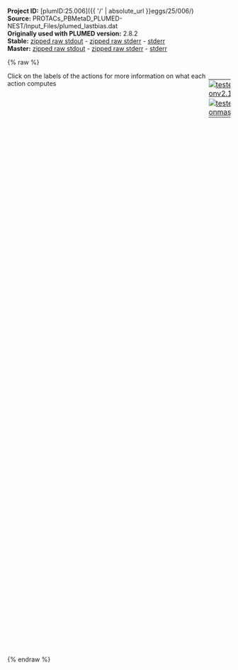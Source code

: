 **Project ID:** [plumID:25.006]({{ '/' | absolute_url }}eggs/25/006/)  
**Source:** PROTACs_PBMetaD_PLUMED-NEST/Input_Files/plumed_lastbias.dat  
**Originally used with PLUMED version:** 2.8.2  
**Stable:** [zipped raw stdout](plumed_lastbias.dat.plumed.stdout.txt.zip) - [zipped raw stderr](plumed_lastbias.dat.plumed.stderr.txt.zip) - [stderr](plumed_lastbias.dat.plumed.stderr)  
**Master:** [zipped raw stdout](plumed_lastbias.dat.plumed_master.stdout.txt.zip) - [zipped raw stderr](plumed_lastbias.dat.plumed_master.stderr.txt.zip) - [stderr](plumed_lastbias.dat.plumed_master.stderr)  

{% raw %}
<div style="width: 100%; float:left">
<div style="width: 90%; float:left" id="value_details_data/PROTACs_PBMetaD_PLUMED-NEST/Input_Files/plumed_lastbias.dat"> Click on the labels of the actions for more information on what each action computes </div>
<div style="width: 10%; float:left"><table><tr><td style="padding:1px"><a href="plumed_lastbias.dat.plumed.stderr"><img src="https://img.shields.io/badge/v2.10-failed-red.svg" alt="tested onv2.10" /></a></td></tr><tr><td style="padding:1px"><a href="plumed_lastbias.dat.plumed_master.stderr"><img src="https://img.shields.io/badge/master-failed-red.svg" alt="tested onmaster" /></a></td></tr></table></div></div>
<pre style="width=97%;">
<span style="color:blue" class="comment">##Reweighting</span>
<br/><span class="plumedtooltip" style="color:green">RESTART<span class="right">Activate restart. <a href="https://www.plumed.org/doc-master/user-doc/html/_r_e_s_t_a_r_t.html" style="color:green">More details</a><i></i></span></span>
<br/><span style="display:none;" id="data/PROTACs_PBMetaD_PLUMED-NEST/Input_Files/plumed_lastbias.dat">The RESTART action with label <b></b> calculates something</span><span class="plumedtooltip" style="color:green">INCLUDE<span class="right">Includes an external input file, similar to #include in C preprocessor. <a href="https://www.plumed.org/doc-master/user-doc/html/_i_n_c_l_u_d_e.html" style="color:green">More details</a><i></i></span></span> <span class="plumedtooltip">FILE<span class="right">file to be included<i></i></span></span>=plumed_read.dat

<span class="plumedtooltip" style="color:green">PBMETAD<span class="right">Used to performed Parallel Bias metadynamics. <a href="https://www.plumed.org/doc-master/user-doc/html/_p_b_m_e_t_a_d.html" style="color:green">More details</a><i></i></span></span> ...
 <span class="plumedtooltip">LABEL<span class="right">a label for the action so that its output can be referenced in the input to other actions<i></i></span></span>=<b name="data/PROTACs_PBMetaD_PLUMED-NEST/Input_Files/plumed_lastbias.datpbmetad" onclick='showPath("data/PROTACs_PBMetaD_PLUMED-NEST/Input_Files/plumed_lastbias.dat","data/PROTACs_PBMetaD_PLUMED-NEST/Input_Files/plumed_lastbias.datpbmetad","data/PROTACs_PBMetaD_PLUMED-NEST/Input_Files/plumed_lastbias.datpbmetad","brown")'>pbmetad</b>
 <span class="plumedtooltip">ARG<span class="right">the labels of the scalars on which the bias will act<i></i></span></span>=t_brd4_4,t_brd4_5,t_brd4_6,t_brd4_7,t_linker_1,t_linker_2,t_linker_3,t_linker_4,t_linker_5,t_linker_6,t_linker_7,t_linker_8,t_linker_9,t_vhl_1,t_vhl_2,t_vhl_3,t_vhl_4,t_vhl_5,t_vhl_6,t_vhl_7,t_vhl_8,t_vhl_9,t_vhl_10,t_vhl_11,t_vhl_12,t_vhl_13
 <span class="plumedtooltip">PACE<span class="right">the frequency for hill addition, one for all biases<i></i></span></span>=500000000
 <span class="plumedtooltip">BIASFACTOR<span class="right">use well tempered metadynamics with this bias factor, one for all biases<i></i></span></span>=24
 <span class="plumedtooltip">HEIGHT<span class="right">the height of the Gaussian hills, one for all biases<i></i></span></span>=0 
 <span class="plumedtooltip">SIGMA<span class="right">the widths of the Gaussian hills<i></i></span></span>=0.2,0.2,0.2,0.2,0.2,0.2,0.2,0.2,0.2,0.2,0.2,0.2,0.2,0.2,0.2,0.2,0.2,0.2,0.2,0.2,0.2,0.2,0.2,0.2,0.2,0.2
 <span class="plumedtooltip">GRID_MIN<span class="right">the lower bounds for the grid<i></i></span></span>=-pi,-pi,-pi,-pi,-pi,-pi,-pi,-pi,-pi,-pi,-pi,-pi,-pi,-pi,-pi,-pi,-pi,-pi,-pi,-pi,-pi,-pi,-pi,-pi,-pi,-pi
 <span class="plumedtooltip">GRID_MAX<span class="right">the upper bounds for the grid<i></i></span></span>=pi,pi,pi,pi,pi,pi,pi,pi,pi,pi,pi,pi,pi,pi,pi,pi,pi,pi,pi,pi,pi,pi,pi,pi,pi,pi
 <span class="plumedtooltip">TEMP<span class="right">the system temperature - this is only needed if you are doing well-tempered metadynamics<i></i></span></span>=300
... PBMETAD

<br/><span style="display:none;" id="data/PROTACs_PBMetaD_PLUMED-NEST/Input_Files/plumed_lastbias.datpbmetad">The PBMETAD action with label <b>pbmetad</b> calculates the following quantities:<table  align="center" frame="void" width="95%" cellpadding="5%"><tr><td width="5%"><b> Quantity </b>  </td><td><b> Description </b> </td></tr><tr><td width="5%">pbmetad.bias</td><td>the instantaneous value of the bias potential</td></tr></table></span><span class="plumedtooltip" style="color:green">PRINT<span class="right">Print quantities to a file. <a href="https://www.plumed.org/doc-master/user-doc/html/_p_r_i_n_t.html" style="color:green">More details</a><i></i></span></span> ...
 <span class="plumedtooltip">ARG<span class="right">the labels of the values that you would like to print to the file<i></i></span></span>=rgyr,cmap,energy,volume,<b name="data/PROTACs_PBMetaD_PLUMED-NEST/Input_Files/plumed_lastbias.datpbmetad">pbmetad.*</b>
 <span class="plumedtooltip">FILE<span class="right">the name of the file on which to output these quantities<i></i></span></span>=colvar_main.lastbias_8-microsec.data
 <span class="plumedtooltip">STRIDE<span class="right"> the frequency with which the quantities of interest should be output<i></i></span></span>=500
...
<br/><span class="plumedtooltip" style="color:green">PRINT<span class="right">Print quantities to a file. <a href="https://www.plumed.org/doc-master/user-doc/html/_p_r_i_n_t.html" style="color:green">More details</a><i></i></span></span> ...
 <span class="plumedtooltip">ARG<span class="right">the labels of the values that you would like to print to the file<i></i></span></span>=d_tbut_ph_brd4,d_tbut_S_5ring_brd4,d_tbut_N_ring_brd4,d_tbut_N_5ring_brd4,d_ph_brd4_linker,d_ph_vhl_linker,d_ph_brd4_ph_vhl,d_ph_vhl_S_5ring_brd4,d_ph_vhl_N_ring_brd4,d_ph_vhl_N_5ring_brd4,d_s_vhl_ph_brd4,d_s_S_5ring_brd4,d_s_N_ring_brd4,d_s_N_5ring_brd4,d_n_vhl_ph_brd4,d_n_vhl_S_5ring_brd4,d_n_vhl_N_ring_brd4,d_n_vhl_N_5ring_brd4,<b name="data/PROTACs_PBMetaD_PLUMED-NEST/Input_Files/plumed_lastbias.datpbmetad">pbmetad.*</b>
 <span class="plumedtooltip">FILE<span class="right">the name of the file on which to output these quantities<i></i></span></span>=colvar_distances.lastbias_8-microsec.data 
 <span class="plumedtooltip">STRIDE<span class="right"> the frequency with which the quantities of interest should be output<i></i></span></span>=500
...
<br/><span class="plumedtooltip" style="color:green">PRINT<span class="right">Print quantities to a file. <a href="https://www.plumed.org/doc-master/user-doc/html/_p_r_i_n_t.html" style="color:green">More details</a><i></i></span></span> ...
 <span class="plumedtooltip">ARG<span class="right">the labels of the values that you would like to print to the file<i></i></span></span>=t_brd4_1,t_brd4_2,t_brd4_3,t_brd4_4,t_brd4_5,t_brd4_6,t_brd4_7,t_linker_1,t_linker_2,t_linker_3,t_linker_4,t_linker_5,t_linker_6,t_linker_7,t_linker_8,t_linker_9,t_vhl_1,t_vhl_2,t_vhl_3,t_vhl_4,t_vhl_5,t_vhl_6,t_vhl_7,t_vhl_8,t_vhl_9,t_vhl_10,t_vhl_11,t_vhl_12,t_vhl_13,<b name="data/PROTACs_PBMetaD_PLUMED-NEST/Input_Files/plumed_lastbias.datpbmetad">pbmetad.*</b>
 <span class="plumedtooltip">FILE<span class="right">the name of the file on which to output these quantities<i></i></span></span>=colvar_angles.lastbias_8-microsec.data 
 <span class="plumedtooltip">STRIDE<span class="right"> the frequency with which the quantities of interest should be output<i></i></span></span>=500
... 
</pre>
{% endraw %}
